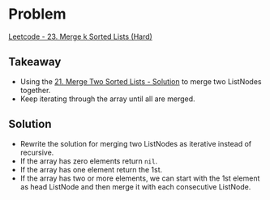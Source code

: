 # Problem
[Leetcode - 23. Merge k Sorted Lists (Hard)](https://leetcode.com/problems/merge-k-sorted-lists/)

## Takeaway
- Using the [21. Merge Two Sorted Lists - Solution](021-merge-two-sorted-lists) to merge two ListNodes together.
- Keep iterating through the array until all are merged.

## Solution
- Rewrite the solution for merging two ListNodes as iterative instead of recursive.
- If the array has zero elements return `nil`.
- If the array has one element return the 1st.
- If the array has two or more elements, we can start with the 1st element as head ListNode and then merge it with each consecutive ListNode.
